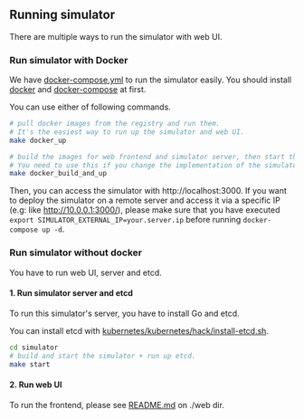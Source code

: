 ## Running simulator

There are multiple ways to run the simulator with web UI.


### Run simulator with Docker

We have [docker-compose.yml](docker-compose.yml) to run the simulator easily.
You should install [docker](https://docs.docker.com/engine/install/) and [docker-compose](https://docs.docker.com/compose/install/) at first.

You can use either of following commands.

```bash
# pull docker images from the registry and run them. 
# It's the easiest way to run up the simulator and web UI.
make docker_up

# build the images for web frontend and simulator server, then start the containers.
# You need to use this if you change the implementation of the simulator.
make docker_build_and_up
```

Then, you can access the simulator with http://localhost:3000.
If you want to deploy the simulator on a remote server and access it via a specific IP (e.g: like http://10.0.0.1:3000/),
please make sure that you have executed `export SIMULATOR_EXTERNAL_IP=your.server.ip` before running `docker-compose up -d`.

### Run simulator without docker

You have to run web UI, server and etcd.

#### 1. Run simulator server and etcd

To run this simulator's server, you have to install Go and etcd.

You can install etcd with [kubernetes/kubernetes/hack/install-etcd.sh](https://github.com/kubernetes/kubernetes/blob/master/hack/install-etcd.sh).

```bash
cd simulator
# build and start the simulator + run up etcd.
make start
```

#### 2. Run web UI

To run the frontend, please see [README.md](web/README.md) on ./web dir.
